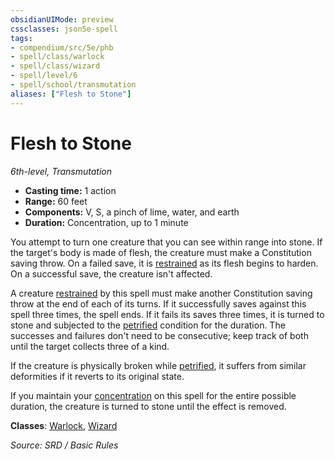 ```yaml
---
obsidianUIMode: preview
cssclasses: json5e-spell
tags:
- compendium/src/5e/phb
- spell/class/warlock
- spell/class/wizard
- spell/level/6
- spell/school/transmutation
aliases: ["Flesh to Stone"]
---
```

# Flesh to Stone
*6th-level, Transmutation*  

- **Casting time:** 1 action
- **Range:** 60 feet
- **Components:** V, S, a pinch of lime, water, and earth
- **Duration:** Concentration, up to 1 minute

You attempt to turn one creature that you can see within range into stone. If the target's body is made of flesh, the creature must make a Constitution saving throw. On a failed save, it is [restrained](rules/conditions.md#restrained) as its flesh begins to harden. On a successful save, the creature isn't affected.

A creature [restrained](rules/conditions.md#restrained) by this spell must make another Constitution saving throw at the end of each of its turns. If it successfully saves against this spell three times, the spell ends. If it fails its saves three times, it is turned to stone and subjected to the [petrified](rules/conditions.md#petrified) condition for the duration. The successes and failures don't need to be consecutive; keep track of both until the target collects three of a kind.

If the creature is physically broken while [petrified](rules/conditions.md#petrified), it suffers from similar deformities if it reverts to its original state.

If you maintain your [concentration](rules/conditions.md#concentration) on this spell for the entire possible duration, the creature is turned to stone until the effect is removed.

**Classes**: [Warlock](compendium/classes/warlock.md), [Wizard](compendium/classes/wizard.md)

*Source: SRD / Basic Rules*